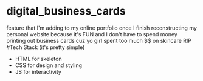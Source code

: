 # digital_business_cards
feature that I'm adding to my online portfolio once I finish reconstructing my personal website because it's FUN and I don't have to spend money printing out business cards cuz yo girl spent too much $$ on skincare RIP
#Tech Stack (it's pretty simple)
- HTML for skeleton
- CSS for design and styling
- JS for interactivity
